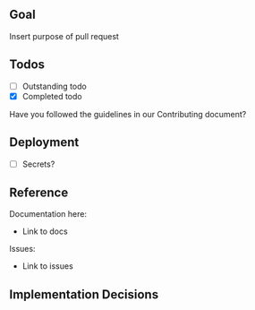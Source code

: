 ## Goal

Insert purpose of pull request

## Todos
- [ ] Outstanding todo
- [x] Completed todo

Have you followed the guidelines in our Contributing document?

## Deployment
- [ ] Secrets?

## Reference

Documentation here:
* Link to docs

Issues:
* Link to issues

## Implementation Decisions
